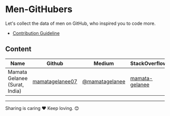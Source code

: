 # Men-GitHubers
Let's collect the data of men on GitHub, who inspired you to code more.

- [Contribution Guideline](https://github.com/techieshubs/Women-GitHubers/blob/master/CONTRIBUTORS.md)

## Content

Name | Github | Medium | StackOverflow
--- | --- | --- | ---
Mamata Gelanee (Surat, India) | [mamatagelanee07](https://github.com/mamatagelanee07) | [@mamatagelanee](https://medium.com/@mamatagelanee) | [mamata-gelanee](https://stackoverflow.com/cv/mamata-arvindbhai-gelanee-290947)


 --------
 

 Sharing is caring ❤️ Keep loving. 😊
